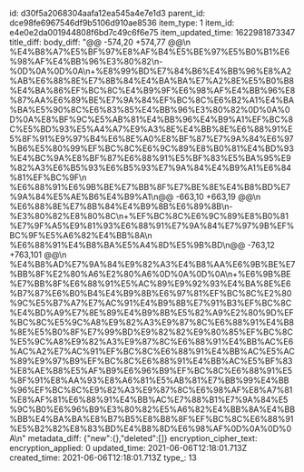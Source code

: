 id: d30f5a2068304aafa12ea545a4e7e1d3
parent_id: dce98fe6967546df9b5106d910ae8536
item_type: 1
item_id: e4e0e2da001944808f6bd7c49c6f6e75
item_updated_time: 1622981873347
title_diff: 
body_diff: "@@ -574,20 +574,77 @@\\n %E4%B8%A7%E5%BF%97%E8%AF%B4%E5%BE%97%E5%B0%B1%E6%98%AF%E4%BB%96%E3%80%82\\n-%0D%0A%0D%0A\\n+%E8%99%BD%E7%84%B6%E4%BB%96%E8%A2%AB%E6%88%8E%E7%8B%84%E4%BA%BA%E7%A2%8E%E5%B0%B8%E4%BA%86%EF%BC%8C%E4%B9%9F%E6%98%AF%E4%BB%96%E8%87%AA%E6%89%BE%E7%9A%84%EF%BC%8C%E6%B2%A1%E4%BA%BA%E5%90%8C%E6%83%85%E4%BB%96%E3%80%82%0D%0A%0D%0A%E8%BF%9C%E5%AB%81%E4%BB%96%E4%B9%A1%EF%BC%8C%E5%BD%93%E5%A4%A7%E9%A3%8E%E4%BB%8E%E6%88%91%E5%8F%91%E9%97%B4%E6%8E%A0%E8%BF%87%E7%9A%84%E6%97%B6%E5%80%99%EF%BC%8C%E6%9C%89%E8%B0%81%E4%BD%93%E4%BC%9A%E8%BF%87%E6%88%91%E5%BF%83%E5%BA%95%E9%82%A3%E6%B5%93%E6%B5%93%E7%9A%84%E4%B9%A1%E6%84%81%EF%BC%9F\\n %E6%88%91%E6%9B%BE%E7%BB%8F%E7%BE%8E%E4%B8%BD%E7%9A%84%E5%AE%B6%E4%B9%A1\\n@@ -663,10 +663,19 @@\\n %E6%88%8E%E7%8B%84%E4%B9%8B%E6%89%8B\\n-%E3%80%82%E8%80%8C\\n+%EF%BC%8C%E6%9C%89%E8%B0%81%E7%9F%A5%E9%81%93%E6%88%91%E7%9A%84%E7%97%9B%EF%BC%9F%E5%A6%82%E4%BB%8A\\n %E6%88%91%E4%B8%BA%E5%A4%8D%E5%9B%BD\\n@@ -763,12 +763,101 @@\\n %E4%B8%AD%E7%9A%84%E9%82%A3%E4%B8%AA%E6%9B%BE%E7%BB%8F%E2%80%A6%E2%80%A6%0D%0A%0D%0A\\n+%E6%9B%BE%E7%BB%8F%E6%88%91%E5%AC%89%E9%92%93%E4%BA%8E%E6%B7%87%E6%B0%B4%E4%B9%8B%E6%97%81%EF%BC%8C%E2%80%9C%E5%B7%A7%E7%AC%91%E4%B9%8B%E7%91%B3%EF%BC%8C%E4%BD%A9%E7%8E%89%E4%B9%8B%E5%82%A9%E2%80%9D%EF%BC%8C%E5%9C%A8%E9%82%A3%E9%87%8C%E6%88%91%E4%B8%8E%E5%B0%8F%E7%99%BD%E9%82%82%E9%80%85%EF%BC%8C%E5%9C%A8%E9%82%A3%E9%87%8C%E6%88%91%E4%BB%AC%E6%AC%A2%E7%AC%91%EF%BC%8C%E6%88%91%E4%BB%AC%E5%AC%89%E9%97%B9%EF%BC%8C%E6%88%91%E4%BB%AC%E5%BF%83%E8%AE%B8%E5%AF%B9%E6%96%B9%EF%BC%8C%E6%88%91%E5%8F%91%E8%AA%93%E8%A6%81%E5%AB%81%E7%BB%99%E4%BB%96%EF%BC%8C%E9%82%A3%E9%87%8C%E6%98%AF%E8%A7%81%E8%AF%81%E6%88%91%E4%BB%AC%E7%88%B1%E7%9A%84%E5%9C%B0%E6%96%B9%E3%80%82%E5%A6%82%E4%BB%8A%E4%BB%BB%E4%BA%BA%E8%B7%B5%E8%B8%8F%EF%BC%8C%E6%88%91%E5%B2%82%E8%83%BD%E4%B8%8D%E6%98%AF%0D%0A%0D%0A\\n"
metadata_diff: {"new":{},"deleted":[]}
encryption_cipher_text: 
encryption_applied: 0
updated_time: 2021-06-06T12:18:01.713Z
created_time: 2021-06-06T12:18:01.713Z
type_: 13